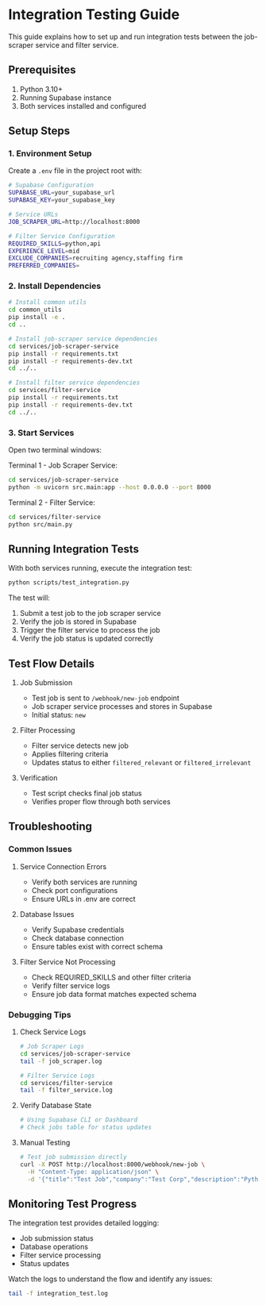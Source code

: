 # Integration Testing Guide

This guide explains how to set up and run integration tests between the job-scraper service and filter service.

## Prerequisites

1. Python 3.10+
2. Running Supabase instance
3. Both services installed and configured

## Setup Steps

### 1. Environment Setup

Create a `.env` file in the project root with:

```bash
# Supabase Configuration
SUPABASE_URL=your_supabase_url
SUPABASE_KEY=your_supabase_key

# Service URLs
JOB_SCRAPER_URL=http://localhost:8000

# Filter Service Configuration
REQUIRED_SKILLS=python,api
EXPERIENCE_LEVEL=mid
EXCLUDE_COMPANIES=recruiting agency,staffing firm
PREFERRED_COMPANIES=
```

### 2. Install Dependencies

```bash
# Install common utils
cd common_utils
pip install -e .
cd ..

# Install job-scraper service dependencies
cd services/job-scraper-service
pip install -r requirements.txt
pip install -r requirements-dev.txt
cd ../..

# Install filter service dependencies
cd services/filter-service
pip install -r requirements.txt
pip install -r requirements-dev.txt
cd ../..
```

### 3. Start Services

Open two terminal windows:

Terminal 1 - Job Scraper Service:
```bash
cd services/job-scraper-service
python -m uvicorn src.main:app --host 0.0.0.0 --port 8000
```

Terminal 2 - Filter Service:
```bash
cd services/filter-service
python src/main.py
```

## Running Integration Tests

With both services running, execute the integration test:

```bash
python scripts/test_integration.py
```

The test will:
1. Submit a test job to the job scraper service
2. Verify the job is stored in Supabase
3. Trigger the filter service to process the job
4. Verify the job status is updated correctly

## Test Flow Details

1. Job Submission
   - Test job is sent to `/webhook/new-job` endpoint
   - Job scraper service processes and stores in Supabase
   - Initial status: `new`

2. Filter Processing
   - Filter service detects new job
   - Applies filtering criteria
   - Updates status to either `filtered_relevant` or `filtered_irrelevant`

3. Verification
   - Test script checks final job status
   - Verifies proper flow through both services

## Troubleshooting

### Common Issues

1. Service Connection Errors
   - Verify both services are running
   - Check port configurations
   - Ensure URLs in .env are correct

2. Database Issues
   - Verify Supabase credentials
   - Check database connection
   - Ensure tables exist with correct schema

3. Filter Service Not Processing
   - Check REQUIRED_SKILLS and other filter criteria
   - Verify filter service logs
   - Ensure job data format matches expected schema

### Debugging Tips

1. Check Service Logs
   ```bash
   # Job Scraper Logs
   cd services/job-scraper-service
   tail -f job_scraper.log

   # Filter Service Logs
   cd services/filter-service
   tail -f filter_service.log
   ```

2. Verify Database State
   ```python
   # Using Supabase CLI or Dashboard
   # Check jobs table for status updates
   ```

3. Manual Testing
   ```bash
   # Test job submission directly
   curl -X POST http://localhost:8000/webhook/new-job \
     -H "Content-Type: application/json" \
     -d '{"title":"Test Job","company":"Test Corp","description":"Python Developer"}'
   ```

## Monitoring Test Progress

The integration test provides detailed logging:
- Job submission status
- Database operations
- Filter service processing
- Status updates

Watch the logs to understand the flow and identify any issues:

```bash
tail -f integration_test.log

